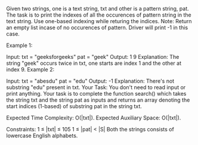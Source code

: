 Given two strings, one is a text string, txt and other is a pattern string, pat. The task is to print the indexes of all the occurences of pattern string in the text string. Use one-based indexing while returing the indices. 
Note: Return an empty list incase of no occurences of pattern. Driver will print -1 in this case.

Example 1:

Input:
txt = "geeksforgeeks"
pat = "geek"
Output: 
1 9
Explanation: 
The string "geek" occurs twice in txt, one starts are index 1 and the other at index 9. 
Example 2:

Input: 
txt = "abesdu"
pat = "edu"
Output: 
-1
Explanation: 
There's not substring "edu" present in txt.
Your Task:
You don't need to read input or print anything. Your task is to complete the function search() which takes the string txt and the string pat as inputs and returns an array denoting the start indices (1-based) of substring pat in the string txt. 

Expected Time Complexity: O(|txt|).
Expected Auxiliary Space: O(|txt|).

Constraints:
1 ≤ |txt| ≤ 105
1 ≤ |pat| < |S|
Both the strings consists of lowercase English alphabets.
